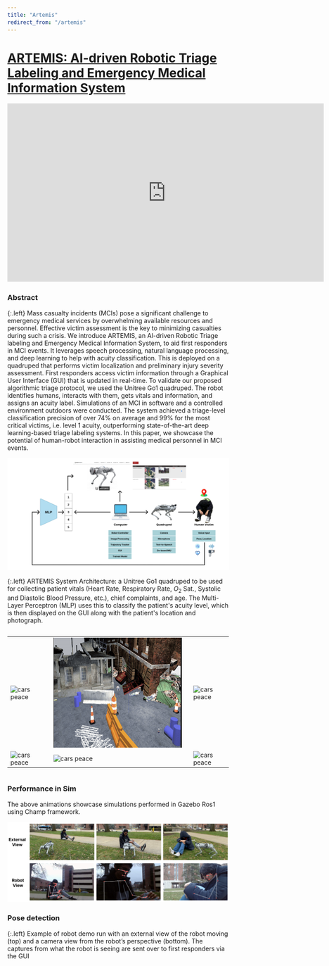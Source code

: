 ```yaml
---
title: "Artemis"
redirect_from: "/artemis"
---
```


# [ARTEMIS: AI-driven Robotic Triage Labeling and Emergency Medical Information System](#abstract)


<div class="embeded-video">
    <iframe width="720" height="405" src="https://www.youtube.com/embed/4FU4FRxNwmY?si=uBomhob13fTi9--T" title="YouTube video player" frameborder="0" allow="accelerometer; autoplay; clipboard-write; encrypted-media; gyroscope; picture-in-picture" allowfullscreen></iframe>
</div>

### Abstract
{:.left}
Mass casualty incidents (MCIs) pose a significant challenge to emergency medical services by overwhelming available resources and personnel. Effective victim assessment is the key to minimizing casualties during such a crisis. We introduce ARTEMIS, an AI-driven Robotic Triage labeling and Emergency Medical Information System, to aid first responders in MCI events. It leverages speech processing, natural language processing, and deep learning to help with acuity classification. This is deployed on a quadruped that performs victim localization and preliminary injury severity assessment. First responders access victim information through a Graphical User Interface (GUI) that is updated in real-time. To validate our proposed algorithmic triage protocol, we used the Unitree Go1 quadruped. The robot identifies humans, interacts with them, gets vitals and information, and assigns an acuity label. Simulations of an MCI in software and a controlled environment outdoors were conducted. The system achieved a triage-level classification precision of over 74\% on average and 99\% for the most critical victims, i.e. level 1 acuity, outperforming state-of-the-art deep learning-based triage labeling systems. In this paper, we showcase the potential of human-robot interaction in assisting medical personnel in MCI events.

![artemis](/images/research/artemis/cover.png)

{:.left}
ARTEMIS System Architecture: a Unitree Go1 quadruped to be used for collecting patient vitals (Heart Rate, Respiratory Rate, $O_2$ Sat., Systolic and Diastolic Blood Pressure, etc.), chief complaints, and age. The Multi-Layer Perceptron (MLP) uses this to classify the patient's acuity level, which is then displayed on the GUI along with the patient's location and photograph.

<div class="column is-centered has-text-centered">
  <table>
    <tr>
      <td>
        <img src="images/research/artemis/test.gif" alt="cars peace" style="width:100%;height:250px;"/>
      </td>
      <td>
        <img src="images/research/artemis/test2.gif" alt="cars peace" style="width:90%;height:250px;margin-left:10px;"/>
      </td>
      <td>
        <img src="images/research/artemis/spot.gif" alt="cars peace" style="width:100%; height:250px; margin-left:-10px;"/>
      </td>
    </tr>
    <tr>
      <td>
        <img src="images/research/artemis/test3.gif" alt="cars peace" style="width:100%; height:250px;"/>
      </td>
      <td>
        <img src="images/research/artemis/indoor.gif" alt="cars peace" style="width:90%;height:250px;margin-left:10px;"/>
      </td>
      <td>
        <img src="images/research/artemis/zoom.gif" alt="cars peace" style="width:99%;margin-left:-10px;height:250px;"/>
      </td>
    </tr>
  </table>
</div>

### Performance in Sim

The above animations showcase simulations performed in Gazebo Ros1 using Champ framework. 


![pose](/images/research/artemis/pose_detection.png)

### Pose detection

{:.left}
Example of robot demo run with an external view of the robot moving
(top) and a camera view from the robot’s perspective (bottom). The captures
from what the robot is seeing are sent over to first responders via the GUI

<!-- {:.left}
### Citation

{:.left}
```
@article{patel2023dronerf,
  title={DroNeRF: Real-time Multi-agent Drone Pose Optimization for Computing Neural Radiance Fields},
  author={Patel, Dipam and Pham, Phu and Bera, Aniket},
  journal={arXiv preprint arXiv:2303.04322},
  year={2023}
}
``` -->
